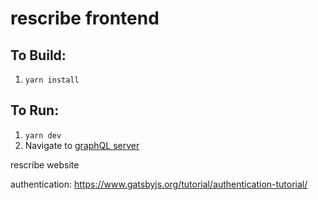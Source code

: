 # rescribe frontend

## To Build:
1. `yarn install`

## To Run:
1. `yarn dev`
2. Navigate to [graphQL server](localhost:8000/___graphql)

rescribe website

authentication: https://www.gatsbyjs.org/tutorial/authentication-tutorial/
